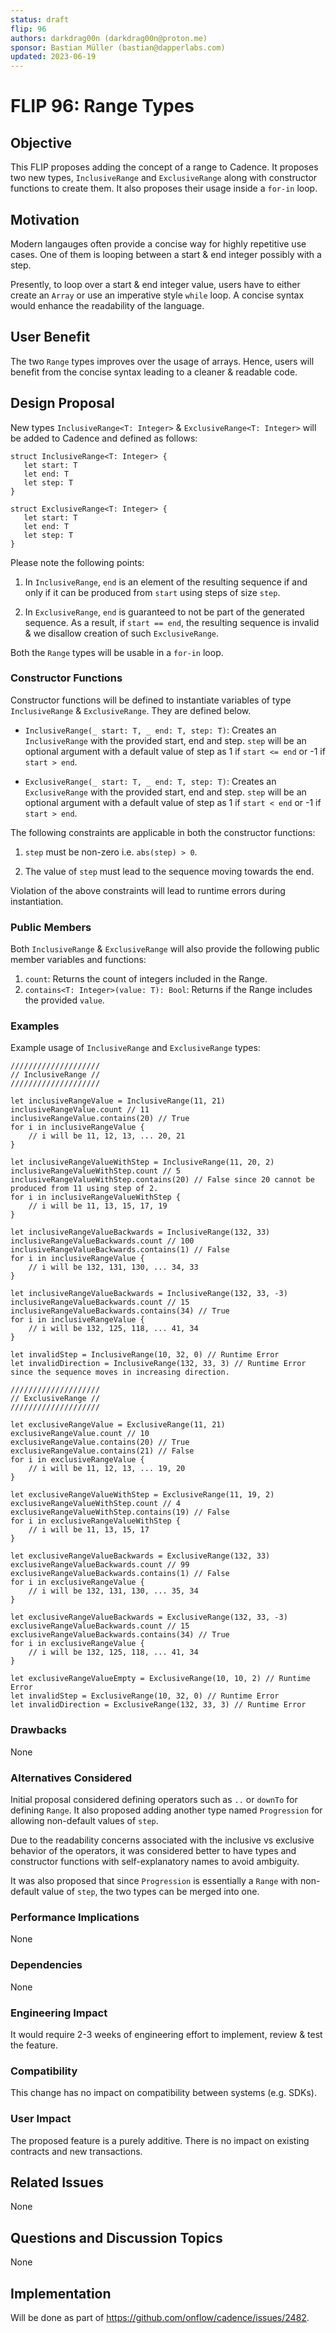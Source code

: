 ```yaml
---
status: draft
flip: 96
authors: darkdrag00n (darkdrag00n@proton.me)
sponsor: Bastian Müller (bastian@dapperlabs.com)
updated: 2023-06-19
---
```


# FLIP 96: Range Types

## Objective

This FLIP proposes adding the concept of a range to Cadence. It proposes two new types, `InclusiveRange` and `ExclusiveRange` along with constructor functions to create them. It also proposes their usage inside a `for-in` loop.

## Motivation

Modern langauges often provide a concise way for highly repetitive use cases. One of them is looping between a start & end integer possibly with a step.

Presently, to loop over a start & end integer value, users have to either create an `Array` or use an imperative style `while` loop. A concise syntax would enhance the readability of the language.

## User Benefit

The two `Range` types improves over the usage of arrays. Hence, users will benefit from the concise syntax leading to a cleaner & readable code.

## Design Proposal

New types `InclusiveRange<T: Integer>` & `ExclusiveRange<T: Integer>` will be added to Cadence and defined as follows:

```cadence
struct InclusiveRange<T: Integer> {
   let start: T
   let end: T
   let step: T
}

struct ExclusiveRange<T: Integer> {
   let start: T
   let end: T
   let step: T
}
```

Please note the following points:
1. In `InclusiveRange`, `end` is an element of the resulting sequence if and only if it can be produced from `start` using steps of size `step`.

2. In `ExclusiveRange`, `end` is guaranteed to not be part of the generated sequence. As a result, if `start == end`, the resulting sequence is invalid & we disallow creation of such `ExclusiveRange`.

Both the `Range` types will be usable in a `for-in` loop.

### Constructor Functions
Constructor functions will be defined to instantiate variables of type `InclusiveRange` & `ExclusiveRange`. They are defined below.

- `InclusiveRange(_ start: T, _ end: T, step: T)`: Creates an `InclusiveRange` with the provided start, end and step. `step` will be an optional argument with a default value of step as 1 if `start <= end` or -1 if `start > end`.

- `ExclusiveRange(_ start: T, _ end: T, step: T)`: Creates an `ExclusiveRange` with the provided start, end and step. `step` will be an optional argument with a default value of step as 1 if `start < end` or -1 if `start > end`.

The following constraints are applicable in both the constructor functions:

1. `step` must be non-zero i.e. `abs(step) > 0`.

2. The value of `step` must lead to the sequence moving towards the end.

Violation of the above constraints will lead to runtime errors during instantiation.

### Public Members
Both `InclusiveRange` & `ExclusiveRange` will also provide the following public member variables and functions:

1. `count`: Returns the count of integers included in the Range.
2. `contains<T: Integer>(value: T): Bool`: Returns if the Range includes the provided `value`.

### Examples

Example usage of `InclusiveRange` and `ExclusiveRange` types:

```cadence
////////////////////
// InclusiveRange //
////////////////////

let inclusiveRangeValue = InclusiveRange(11, 21)
inclusiveRangeValue.count // 11
inclusiveRangeValue.contains(20) // True
for i in inclusiveRangeValue {
    // i will be 11, 12, 13, ... 20, 21
}

let inclusiveRangeValueWithStep = InclusiveRange(11, 20, 2)
inclusiveRangeValueWithStep.count // 5
inclusiveRangeValueWithStep.contains(20) // False since 20 cannot be produced from 11 using step of 2.
for i in inclusiveRangeValueWithStep {
    // i will be 11, 13, 15, 17, 19
}

let inclusiveRangeValueBackwards = InclusiveRange(132, 33)
inclusiveRangeValueBackwards.count // 100
inclusiveRangeValueBackwards.contains(1) // False
for i in inclusiveRangeValue {
    // i will be 132, 131, 130, ... 34, 33
}

let inclusiveRangeValueBackwards = InclusiveRange(132, 33, -3)
inclusiveRangeValueBackwards.count // 15
inclusiveRangeValueBackwards.contains(34) // True
for i in inclusiveRangeValue {
    // i will be 132, 125, 118, ... 41, 34
}

let invalidStep = InclusiveRange(10, 32, 0) // Runtime Error
let invalidDirection = InclusiveRange(132, 33, 3) // Runtime Error since the sequence moves in increasing direction.

////////////////////
// ExclusiveRange //
////////////////////

let exclusiveRangeValue = ExclusiveRange(11, 21)
exclusiveRangeValue.count // 10
exclusiveRangeValue.contains(20) // True
exclusiveRangeValue.contains(21) // False
for i in exclusiveRangeValue {
    // i will be 11, 12, 13, ... 19, 20
}

let exclusiveRangeValueWithStep = ExclusiveRange(11, 19, 2)
exclusiveRangeValueWithStep.count // 4
exclusiveRangeValueWithStep.contains(19) // False
for i in exclusiveRangeValueWithStep {
    // i will be 11, 13, 15, 17
}

let exclusiveRangeValueBackwards = ExclusiveRange(132, 33)
exclusiveRangeValueBackwards.count // 99
exclusiveRangeValueBackwards.contains(1) // False
for i in exclusiveRangeValue {
    // i will be 132, 131, 130, ... 35, 34
}

let exclusiveRangeValueBackwards = ExclusiveRange(132, 33, -3)
exclusiveRangeValueBackwards.count // 15
exclusiveRangeValueBackwards.contains(34) // True
for i in exclusiveRangeValue {
    // i will be 132, 125, 118, ... 41, 34
}

let exclusiveRangeValueEmpty = ExclusiveRange(10, 10, 2) // Runtime Error
let invalidStep = ExclusiveRange(10, 32, 0) // Runtime Error
let invalidDirection = ExclusiveRange(132, 33, 3) // Runtime Error
```

### Drawbacks

None

### Alternatives Considered
Initial proposal considered defining operators such as `..` or `downTo` for defining `Range`. It also proposed adding another type named `Progression` for allowing non-default values of `step`. 

Due to the readability concerns associated with the inclusive vs exclusive behavior of the operators, it was considered better to have types and constructor functions with self-explanatory names to avoid ambiguity.

It was also proposed that since `Progression` is essentially a `Range` with non-default value of `step`, the two types can be merged into one.

### Performance Implications

None

### Dependencies

None

### Engineering Impact

It would require 2-3 weeks of engineering effort to implement, review & test the feature.

### Compatibility

This change has no impact on compatibility between systems (e.g. SDKs).

### User Impact

The proposed feature is a purely additive.
There is no impact on existing contracts and new transactions.

## Related Issues

None

## Questions and Discussion Topics

None

## Implementation
Will be done as part of https://github.com/onflow/cadence/issues/2482.

